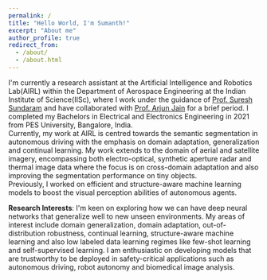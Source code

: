 ```yaml
---
permalink: /
title: "Hello World, I'm Sumanth!"
excerpt: "About me"
author_profile: true
redirect_from: 
  - /about/
  - /about.html
---
```


I'm currently a research assistant at the Artificial Intelligence and Robotics Lab(AIRL) within the Department of Aerospace Engineering at the Indian Institute of Science(IISc), where I work under the guidance of [Prof. Suresh Sundaram](https://scholar.google.com/citations?hl=en&user=5iAMbhMAAAAJ&view_op=list_works&sortby=pubdate) and have collaborated with [Prof. Arjun Jain](https://scholar.google.com/citations?hl=en&user=elmWdycAAAAJ&view_op=list_works&sortby=pubdate) for a brief period. I completed my Bachelors in Electrical and Electronics Engineering in 2021 from PES University, Bangalore, India.<br>
Currently, my work at AIRL is centred towards the semantic segmentation in autonomous driving with the emphasis on domain adaptation, generalization and continual learning. My work extends to the domain of aerial and satellite imagery, encompassing both electro-optical, synthetic aperture radar and thermal image data where the focus is on cross-domain adaptation and also improving the segmentation performance on tiny objects.<br>
Previously, I worked on efficient and structure-aware machine learning models to boost the visual perception abilities of autonomous agents. 

**Research Interests**: I'm keen on exploring how we can have deep neural networks that generalize well to new unseen environments. My areas of interest include domain generalization, domain adaptation, out-of-distribution robustness, continual learning, structure-aware machine learning and also low labeled data learning regimes like few-shot learning and self-supervised learning. I am enthusiastic on developing models that are trustworthy to be deployed in safety-critical applications such as autonomous driving, robot autonomy and biomedical image analysis.

